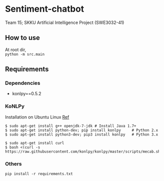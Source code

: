 # Sentiment-chatbot
Team 15; SKKU Artificial Intelligence Project (SWE3032-41)  

## How to use
At root dir,  
`python -m src.main`

## Requirements
### Dependencies
- konlpy==0.5.2


### KoNLPy  
Installation on Ubuntu Linux [Ref](https://konlpy-ko.readthedocs.io/ko/v0.4.3/install/)  
```
$ sudo apt-get install g++ openjdk-7-jdk # Install Java 1.7+
$ sudo apt-get install python-dev; pip install konlpy     # Python 2.x
$ sudo apt-get install python3-dev; pip3 install konlpy   # Python 3.x

$ sudo apt-get install curl
$ bash <(curl -s https://raw.githubusercontent.com/konlpy/konlpy/master/scripts/mecab.sh)
```

### Others
```
pip install -r requirements.txt
```
